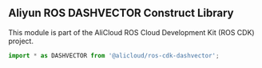 ## Aliyun ROS DASHVECTOR Construct Library

This module is part of the AliCloud ROS Cloud Development Kit (ROS CDK) project.

```ts
import * as DASHVECTOR from '@alicloud/ros-cdk-dashvector';
```